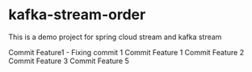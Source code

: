 # kafka-stream-order
This is a demo project for spring cloud stream and kafka stream 

Commit Feature1 - Fixing commit 1
Commit Feature 1
Commit Feature 2
Commit Feature 3
Commit Feature 5
